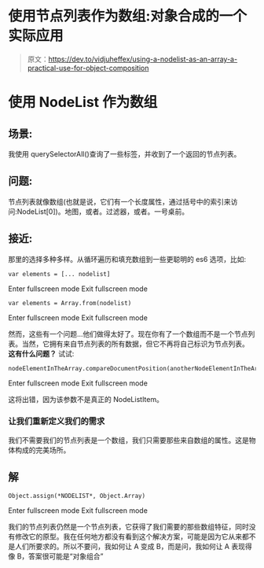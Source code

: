 # 使用节点列表作为数组:对象合成的一个实际应用

> 原文：<https://dev.to/vidjuheffex/using-a-nodelist-as-an-array-a-practical-use-for-object-composition>

# 使用 NodeList 作为数组

## 场景:

我使用 querySelectorAll()查询了一些标签，并收到了一个返回的节点列表。

## 问题:

节点列表就像数组(也就是说，它们有一个长度属性，通过括号中的索引来访问:NodeList[0])。地图，或者。过滤器，或者。一号桌前。

## 接近:

那里的选择多种多样。从循环遍历和填充数组到一些更聪明的 es6 选项，比如:

```
var elements = [... nodelist] 
```

Enter fullscreen mode Exit fullscreen mode

```
var elements = Array.from(nodelist) 
```

Enter fullscreen mode Exit fullscreen mode

然而，这些有一个问题...他们做得太好了。现在你有了一个数组而不是一个节点列表。当然，它拥有来自节点列表的所有数据，但它不再将自己标识为节点列表。
**这有什么问题？**
试试:

```
nodeElementInTheArray.compareDocumentPosition(anotherNodeElementInTheArray) 
```

Enter fullscreen mode Exit fullscreen mode

这将出错，因为该参数不是真正的 NodeListItem。

### 让我们重新定义我们的需求

我们不需要我们的节点列表是一个数组，我们只需要那些来自数组的属性。这是物体构成的完美场所。

## 解

```
Object.assign(*NODELIST*, Object.Array) 
```

Enter fullscreen mode Exit fullscreen mode

我们的节点列表仍然是一个节点列表，它获得了我们需要的那些数组特征，同时没有修改它的原型。我在任何地方都没有看到这个解决方案，可能是因为它从来都不是人们所要求的。所以不要问，我如何让 A 变成 B，而是问，我如何让 A 表现得像 B，答案很可能是“对象组合”